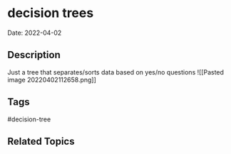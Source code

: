 # decision trees

Date: 2022-04-02

## Description
Just a tree that separates/sorts data based on yes/no questions
![[Pasted image 20220402112658.png]]

## Tags
#decision-tree

## Related Topics